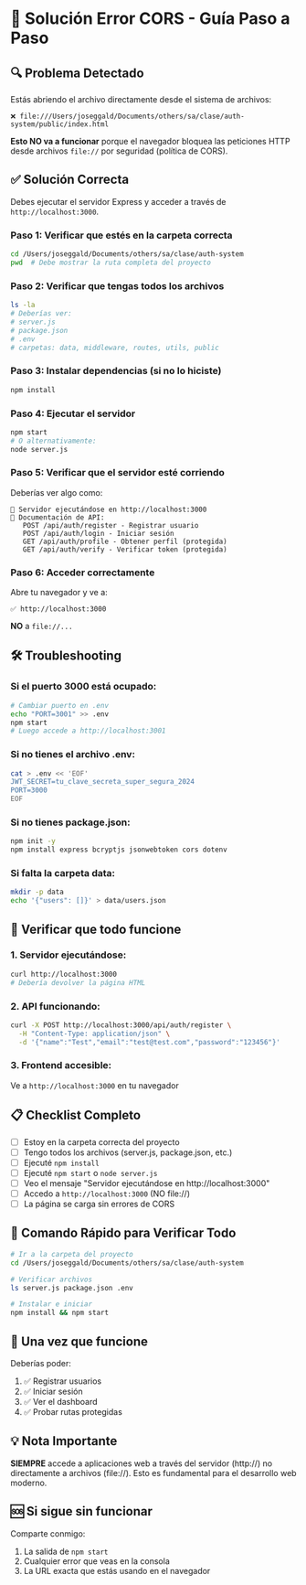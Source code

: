 # 🚨 Solución Error CORS - Guía Paso a Paso

## 🔍 **Problema Detectado**

Estás abriendo el archivo directamente desde el sistema de archivos:
```
❌ file:///Users/joseggald/Documents/others/sa/clase/auth-system/public/index.html
```

**Esto NO va a funcionar** porque el navegador bloquea las peticiones HTTP desde archivos `file://` por seguridad (política de CORS).

## ✅ **Solución Correcta**

Debes ejecutar el servidor Express y acceder a través de `http://localhost:3000`.

### **Paso 1: Verificar que estés en la carpeta correcta**
```bash
cd /Users/joseggald/Documents/others/sa/clase/auth-system
pwd  # Debe mostrar la ruta completa del proyecto
```

### **Paso 2: Verificar que tengas todos los archivos**
```bash
ls -la
# Deberías ver:
# server.js
# package.json
# .env
# carpetas: data, middleware, routes, utils, public
```

### **Paso 3: Instalar dependencias (si no lo hiciste)**
```bash
npm install
```

### **Paso 4: Ejecutar el servidor**
```bash
npm start
# O alternativamente:
node server.js
```

### **Paso 5: Verificar que el servidor esté corriendo**
Deberías ver algo como:
```
🚀 Servidor ejecutándose en http://localhost:3000
📝 Documentación de API:
   POST /api/auth/register - Registrar usuario
   POST /api/auth/login - Iniciar sesión
   GET /api/auth/profile - Obtener perfil (protegida)
   GET /api/auth/verify - Verificar token (protegida)
```

### **Paso 6: Acceder correctamente**
Abre tu navegador y ve a:
```
✅ http://localhost:3000
```

**NO** a `file://...`

## 🛠️ **Troubleshooting**

### **Si el puerto 3000 está ocupado:**
```bash
# Cambiar puerto en .env
echo "PORT=3001" >> .env
npm start
# Luego accede a http://localhost:3001
```

### **Si no tienes el archivo .env:**
```bash
cat > .env << 'EOF'
JWT_SECRET=tu_clave_secreta_super_segura_2024
PORT=3000
EOF
```

### **Si no tienes package.json:**
```bash
npm init -y
npm install express bcryptjs jsonwebtoken cors dotenv
```

### **Si falta la carpeta data:**
```bash
mkdir -p data
echo '{"users": []}' > data/users.json
```

## 🔧 **Verificar que todo funcione**

### **1. Servidor ejecutándose:**
```bash
curl http://localhost:3000
# Debería devolver la página HTML
```

### **2. API funcionando:**
```bash
curl -X POST http://localhost:3000/api/auth/register \
  -H "Content-Type: application/json" \
  -d '{"name":"Test","email":"test@test.com","password":"123456"}'
```

### **3. Frontend accesible:**
Ve a `http://localhost:3000` en tu navegador

## 📋 **Checklist Completo**

- [ ] Estoy en la carpeta correcta del proyecto
- [ ] Tengo todos los archivos (server.js, package.json, etc.)
- [ ] Ejecuté `npm install`
- [ ] Ejecuté `npm start` o `node server.js`
- [ ] Veo el mensaje "Servidor ejecutándose en http://localhost:3000"
- [ ] Accedo a `http://localhost:3000` (NO file://)
- [ ] La página se carga sin errores de CORS

## 🎯 **Comando Rápido para Verificar Todo**

```bash
# Ir a la carpeta del proyecto
cd /Users/joseggald/Documents/others/sa/clase/auth-system

# Verificar archivos
ls server.js package.json .env

# Instalar e iniciar
npm install && npm start
```

## 🚀 **Una vez que funcione**

Deberías poder:
1. ✅ Registrar usuarios
2. ✅ Iniciar sesión
3. ✅ Ver el dashboard
4. ✅ Probar rutas protegidas

## 💡 **Nota Importante**

**SIEMPRE** accede a aplicaciones web a través del servidor (http://) no directamente a archivos (file://). Esto es fundamental para el desarrollo web moderno.

## 🆘 **Si sigue sin funcionar**

Comparte conmigo:
1. La salida de `npm start`
2. Cualquier error que veas en la consola
3. La URL exacta que estás usando en el navegador